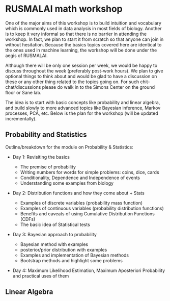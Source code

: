 # RUSMALAI math workshop
One of the major aims of this workshop is to build intuition and vocabulary which is commonly used in data analysis in most fields of biology. Another is to keep it very informal so that there is no barrier in attending the workshop. In fact, we plan to start it from scratch so that anyone can join in without hesitation. Because the basics topics covered here are identical to the ones used in machine learning, the workshop will be done under the aegis of RUSMALAI.

Although there will be only one session per week, we would be happy to discuss throughout the week (preferably post-work hours). We plan to give optional things to think about and would be glad to have a discussion on these or any other thing related to the topics going on. For such chit-chat/discussions please do walk in to the Simons Center on the ground floor or Sane lab.

The idea is to start with basic concepts like probability and linear algebra, and build slowly to more advanced topics like Bayesian inference, Markov processes, PCA, etc. Below is the plan for the workshop (will be updated incrementally).

## Probability and Statistics

Outline/breakdown for the module on Probability & Statistics:

* Day 1: Revisiting the basics
	* The premise of probability
    * Writing numbers for words for simple problems: coins, dice, cards
	* Conditionality, Dependence and Independence of events
    * Understanding some examples from biology

* Day 2: Distribution functions and how they come about + Stats
	* Examples of discrete variables (probability mass function)
	* Examples of continuous variables (probability distribution functions)
	* Benefits and caveats of using Cumulative Distribution Functions (CDFs)
	* The basic idea of Statistical tests

* Day 3: Bayesian approach to probability
	* Bayesian method with examples
	* posterior/prior distribution with examples
	* Examples and implementation of Bayesian methods
	* Bootstrap methods and highlight some problems

* Day 4: Maximum Likelihood Estimation, Maximum Aposteriori Probability and practical uses of them


## Linear Algebra
